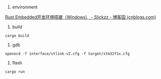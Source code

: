 1. environment

[Rust Embedded开发环境搭建（Windows） - Slickzz - 博客园 (cnblogs.com)](https://www.cnblogs.com/slickzz/p/17232251.html)

1. build
```
cargo build
```

1. gdb
```
openocd -f interface/stlink-v2.cfg -f target/stm32f1x.cfg
```

1. flash
```
cargo run
```